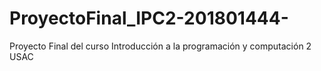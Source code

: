 # ProyectoFinal_IPC2-201801444-
Proyecto Final del curso Introducción a la programación y computación 2 USAC
